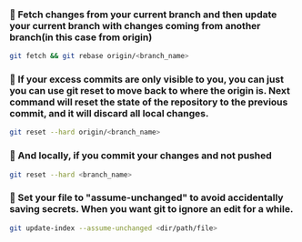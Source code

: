 ### 🔀 Fetch changes from your current branch and then update your current branch with changes coming from another branch(in this case from origin)

```sh
git fetch && git rebase origin/<branch_name>
```

### 🔀 If your excess commits are only visible to you, you can just you can use git reset to move back to where the origin is. Next command will reset the state of the repository to the previous commit, and it will discard all local changes.

```sh
git reset --hard origin/<branch_name>
```

### 🔀 And locally, if you commit your changes and not pushed

```sh
git reset --hard <branch_name>
```

### 🔀 Set your file to "assume-unchanged" to avoid accidentally saving secrets. When you want git to ignore an edit for a while.

```sh
git update-index --assume-unchanged <dir/path/file>
```